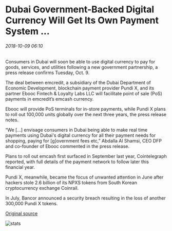 # Dubai Government-Backed Digital Currency Will Get Its Own Payment System ...

###### 2018-10-09 06:10

Consumers in Dubai will soon be able to use digital currency to pay for goods, services, and utilities following a new government partnership, a press release confirms Tuesday, Oct. 9.

The deal between emcredit, a subsidiary of the Dubai Department of Economic Development, blockchain payment provider Pundi X, and its partner Ebooc Fintech & Loyalty Labs LLC will facilitate point of sale (PoS) payments in emcredit’s emcash currency.

Ebooc will provide PoS terminals for in-store payments, while Pundi X plans to roll out 100,000 units globally over the next three years, the press release notes.

“We \[…\] envisage consumers in Dubai being able to make real time payments using Dubai's digital currency for all their payment needs for shopping, paying for \[g\]overnment fees etc,” Abdalla Al Shamsi, CEO DFP and co-founder of Ebooc commented in the press release.

Plans to roll out emcash first surfaced in September last year, Cointelegraph reported, with full details of the payment network to follow later this financial year.

Pundi X, meanwhile, became the focus of unwanted attention in June after hackers stole 2.6 billion of its NPXS tokens from South Korean cryptocurrency exchange Coinrail.

In July, Bancor announced a security breach resulting in the loss of another 300,000 Pundi X tokens.

[Original source](https://cointelegraph.com/news/dubai-government-backed-digital-currency-will-get-its-own-payment-system)

![stats](https://c.statcounter.com/11760860/0/a89fa40b/1/ "stats")